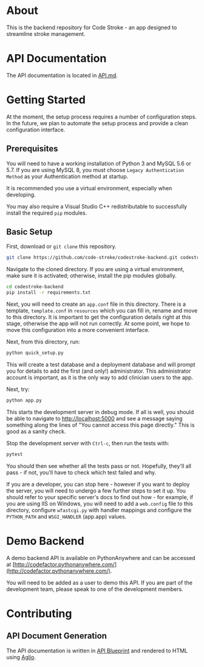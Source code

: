 # About

This is the backend repository for Code Stroke - an app designed to streamline
stroke management.

# API Documentation

The API documentation is located in [API.md](API.md).

# Getting Started 

At the moment, the setup process requires a number of configuration steps. In
the future, we plan to automate the setup process and provide a clean
configuration interface.

## Prerequisites

You will need to have a working installation of Python 3 and MySQL 5.6 or 5.7.
If you are using MySQL 8, you must choose `Legacy Authentication Method` as your
Authentication method at startup.

It is recommended you use a virtual environment, especially when developing. 

You may also require a Visual Studio C++ redistributable to successfully install
the required `pip` modules.

## Basic Setup

First, download or `git clone` this repository.

``` sh
git clone https://github.com/code-stroke/codestroke-backend.git codestroke-backend
```

Navigate to the cloned directory. If you are using a virtual environment, make
sure it is activated; otherwise, install the pip modules globally.

``` sh
cd codestroke-backend
pip install -r requirements.txt
```

Next, you will need to create an `app.conf` file in this directory. There is a
template, `template.conf` in `resources` which you can fill in, rename and move
to this directory. It is important to get the configuration details right at
this stage, otherwise the app will not run correctly. At some point, we hope to
move this configuration into a more convenient interface.

Next, from this directory, run:

``` sh
python quick_setup.py
```

This will create a test database and a deployment database and will prompt you
for details to add the first (and only!) administrator. This administrator
account is important, as it is the only way to add clinician users to the app.

Next, try:

``` sh
python app.py
```

This starts the development server in debug mode. If all is well, you should be
able to navigate to [http://localhost:5000](http://localhost:5000) and see a
message saying something along the lines of "You cannot access this page
directly." This is good as a sanity check.

Stop the development server with `Ctrl-c`, then run the tests with:

``` sh
pytest
```

You should then see whether all the tests pass or not. Hopefully, they'll all
pass - if not, you'll have to check which test failed and why.

If you are a developer, you can stop here - however if you want to deploy the
server, you will need to undergo a few further steps to set it up. You should
refer to your specific server's docs to find out how - for example, if you are
using IIS on Windows, you will need to add a `web.config` file to this
directory, configure `wfastcgi.py` with handler mappings and configure the
`PYTHON_PATH` and `WSGI_HANDLER` (app.app) values. 

# Demo Backend

A demo backend API is available on PythonAnywhere and can be accessed at
[http://codefactor.pythonanywhere.com/](http://codefactor.pythonanywhere.com/).

You will need to be added as a user to demo this API. If you are part of the
development team, please speak to one of the development members.
# Contributing

## API Document Generation

The API documentation is written in [API Blueprint](https://apiblueprint.org)
and rendered to HTML using [Aglio](https://github.com/danielgtaylor/aglio). 
